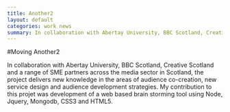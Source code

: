```yaml
---
title: Another2
layout: default
categories: work news
summary: In collaboration with Abertay University, BBC Scotland, Creative Scotland and a range of SME partners across the media sector in Scotland...
---
```


#Moving Another2

In collaboration with Abertay University, BBC Scotland, Creative Scotland and a range of SME partners across the media sector in Scotland, the project delivers new knowledge in the areas of audience co-creation, new service design and audience development strategies. My contribution to this projet was development of a web based brain storming tool using Node, Jquery, Mongodb, CSS3 and HTML5. 

